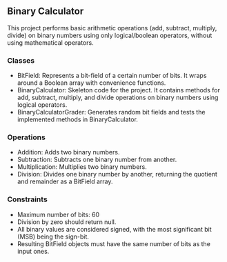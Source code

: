 ## Binary Calculator

This project performs basic arithmetic operations (add, subtract, multiply, divide) on binary numbers using only logical/boolean operators, without using mathematical operators.

### Classes
- BitField: Represents a bit-field of a certain number of bits. It wraps around a Boolean array with convenience functions.
- BinaryCalculator: Skeleton code for the project. It contains methods for add, subtract, multiply, and divide operations on binary numbers using logical operators.
- BinaryCalculatorGrader: Generates random bit fields and tests the implemented methods in BinaryCalculator.

### Operations
- Addition: Adds two binary numbers.
- Subtraction: Subtracts one binary number from another.
- Multiplication: Multiplies two binary numbers.
- Division: Divides one binary number by another, returning the quotient and remainder as a BitField array.

### Constraints
- Maximum number of bits: 60
- Division by zero should return null.
- All binary values are considered signed, with the most significant bit (MSB) being the sign-bit.
- Resulting BitField objects must have the same number of bits as the input ones.
